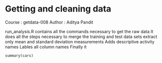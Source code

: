 Getting and cleaning data
========================================================
Course : getdata-008
Author : Aditya Pandit

run_analysis.R 
contains all the commands necessary to get the raw data
It does all the steps necessary to 
merge the training and test data sets
extract only mean and standard deviation measurements
Adds descriptive activity names
Lables all column names
Finally it 

```{r}
summary(cars)
```

